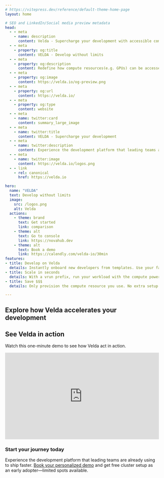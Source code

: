 ```yaml
---
# https://vitepress.dev/reference/default-theme-home-page
layout: home

# SEO and LinkedIn/Social media preview metadata
head:
  - - meta
    - name: description
      content: Velda - Supercharge your development with accessible compute power as you need.
  - - meta
    - property: og:title
      content: VELDA - Develop without limits
  - - meta
    - property: og:description
      content: Redefine how compute resources(e.g. GPUs) can be accessed through a personalized HPC cluster. Stop spending on GPUs when they're inactive, or scale your application like your machine has unbounded power. Book your personalized demo today.
  - - meta
    - property: og:image
      content: https://velda.io/og-preview.png
  - - meta
    - property: og:url
      content: https://velda.io/
  - - meta
    - property: og:type
      content: website
  - - meta
    - name: twitter:card
      content: summary_large_image
  - - meta
    - name: twitter:title
      content: VELDA - Supercharge your development
  - - meta
    - name: twitter:description
      content: Experience the development platform that leading teams are already using to ship faster.
  - - meta
    - name: twitter:image
      content: https://velda.io/logos.png
  - - link
    - rel: canonical
      href: https://velda.io

hero:
  name: "VELDA"
  text: Develop without limits
  image:
    src: /logos.png
    alt: Velda
  actions:
    - theme: brand
      text: Get started
      link: comparison
    - theme: alt
      text: Go to console
      link: https://novahub.dev
    - theme: alt
      text: Book a demo
      link: https://calendly.com/velda-io/30min
features:
- title: Develop on Velda
  details: Instantly onboard new developers from templates. Use your favorite IDEs, or directly connect from the browser in VS-code.
- title: Scale in seconds
  details: With a vrun prefix, run your workload with the compute power you need, like running locally. Your data and environment are always in sync.
- title: Save $$$
  details: Only provision the compute resource you use. No extra setup work required to scale.

---
```


## Explore how Velda accelerates your development
<Animations />

## See Velda in action
Watch this one-minute demo to see how Velda act in action.
<div style="max-width: 720px; box-sizing: border-box;">
  <iframe
    width="100%"
    src="https://www.youtube.com/embed/fr58LREZ6vQ"
    title="Velda Demo"
    frameborder="0"
    allow="accelerometer; autoplay; clipboard-write; encrypted-media; gyroscope; picture-in-picture; web-share"
    allowfullscreen
    style="display: block; border: none; aspect-ratio: 16/9;"
  ></iframe>
</div>

### Start your journey today

Experience the development platform that leading teams are already using to ship faster. [Book your personalized demo](https://calendly.com/velda-io/30min) and get free cluster setup as an early adopter—limited spots available.